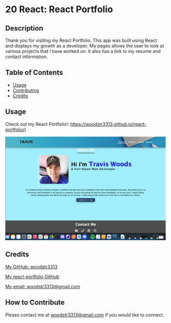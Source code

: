 # 20 React: React Portfolio

## Description
  Thank you for visiting my React Portfolio. This app was built using React and displays my growth as a developer. My pages allows the user to look at various projects that I have worked on. It also has a link to my resume and contact information. 

## Table of Contents 

- [Usage](#usage)
- [Contributing](#repo)
- [Credits](#credits)

## Usage
  Check out my React Portfolio!: https://woodstr3313.github.io/react-portfolio/)

  !["React Portfolio”.](./src/assets/ReactPortfolio.png)
  

## Credits

[My GitHub: woodstr3313](https://github.com/woodstr3313)

[My react-portfolio GitHub](https://github.com/woodstr3313/react-portfolio)

[My email: woodstr3313@gmail.com](email:woodstr3313@gmail.com)

## How to Contribute
  Please contact me at woodstr3313@gmail.com if you would like to connect.

